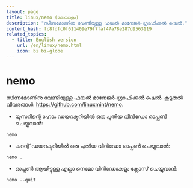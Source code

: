 ```yaml
---
layout: page
title: linux/nemo (മലയാളം)
description: "സിന്നമോണിനു വേണ്ടിയുള്ള ഫയൽ മാനേജർ-ഗ്രാഫിക്കൽ ഷെൽ."
content_hash: fc8fdfc0f611409e79f7faf47a78e287d9563119
related_topics:
  - title: English version
    url: /en/linux/nemo.html
    icon: bi bi-globe
---
```

# nemo

സിന്നമോണിനു വേണ്ടിയുള്ള ഫയൽ മാനേജർ-ഗ്രാഫിക്കൽ ഷെൽ.
കൂടുതൽ വിവരങ്ങൾ: <https://github.com/linuxmint/nemo>.

- യൂസറിന്റെ ഹോം ഡയറക്ടറിയിൽ ഒരു പുതിയ വിൻഡോ ഓപ്പൺ ചെയ്യുവാൻ:

`nemo`

- കറന്റ് ഡയറക്ടറിയിൽ ഒരു പുതിയ വിൻഡോ ഓപ്പൺ ചെയ്യുവാൻ:

`nemo .`

- ഓപ്പൺ ആയിട്ടുള്ള എല്ലാ നെമോ വിൻഡോകളും ക്ലോസ് ചെയ്യുവാൻ:

`nemo --quit`
